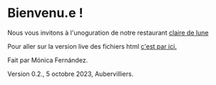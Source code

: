 # Bienvenu.e !

Nous vous invitons à l'unoguration de notre restaurant [claire de lune](file:///Users/user/Desktop/RESTAU_LUNE%20/Clair%20de%20lune.html)


Pour aller sur la version live des fichiers html [c'est par ici.](https://monicafdez.github.io/infodesign/)

Fait par Mónica Fernández.

Version 0.2., 5 octobre 2023, Aubervilliers.
